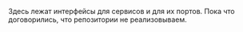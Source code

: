 Здесь лежат интерфейсы для сервисов и для их портов. 
Пока что договорились, что репозитории не реализовываем.
